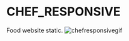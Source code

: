 # CHEF_RESPONSIVE
Food website static.
![chefresponsivegif](https://user-images.githubusercontent.com/84502617/136334803-0d5d0660-0901-482b-9bae-286ddcd614cc.gif)
